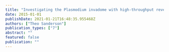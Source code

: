 ```yaml
---
title: "Investigating the Plasmodium invadome with high-throughput reverse genetics"
date: 2015-01-01
publishDate: 2021-01-21T16:48:35.955468Z
authors: ["Theo Sanderson"]
publication_types: ["7"]
abstract: ""
featured: false
publication: ""
---
```


